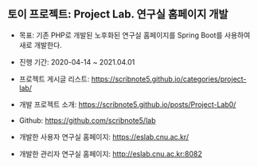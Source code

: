 ## 토이 프로젝트: Project Lab. 연구실 홈페이지 개발

- 목표: 기존 PHP로 개발된 노후화된 연구실 홈페이지를 Spring Boot를 사용하여 새로 개발한다.
- 진행 기간: 2020-04-14 ~ 2021.04.01

- 프로젝트 게시글 리스트: <https://scribnote5.github.io/categories/project-lab/>
- 개발 프로젝트 소개: <https://scribnote5.github.io/posts/Project-Lab0/>
- Github: <https://github.com/scribnote5/lab>
- 개발한 사용자 연구실 홈페이지: <https://eslab.cnu.ac.kr/>
- 개발한 관리자 연구실 홈페이지: <http://eslab.cnu.ac.kr:8082>
